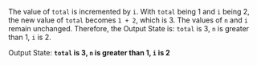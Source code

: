 The value of `total` is incremented by `i`. With `total` being 1 and `i` being 2, the new value of `total` becomes `1 + 2`, which is 3. The values of `n` and `i` remain unchanged. Therefore, the Output State is: `total` is 3, `n` is greater than 1, `i` is 2.

Output State: **`total` is 3, `n` is greater than 1, `i` is 2**